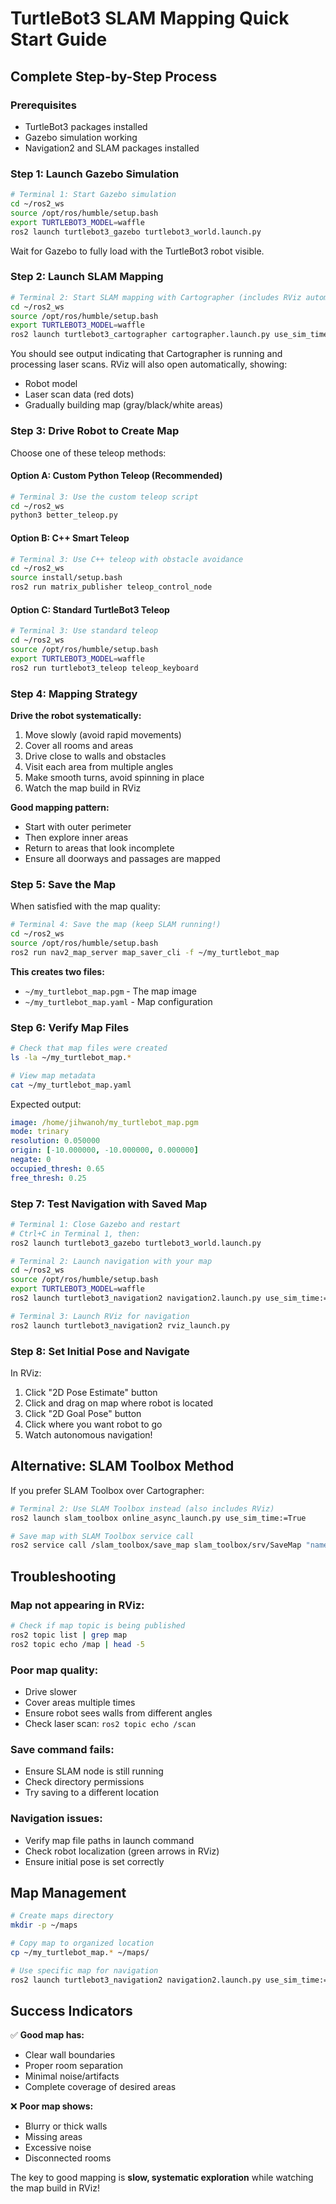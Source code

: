 # TurtleBot3 SLAM Mapping Quick Start Guide

## Complete Step-by-Step Process

### Prerequisites
- TurtleBot3 packages installed
- Gazebo simulation working
- Navigation2 and SLAM packages installed

### Step 1: Launch Gazebo Simulation

```bash
# Terminal 1: Start Gazebo simulation
cd ~/ros2_ws
source /opt/ros/humble/setup.bash
export TURTLEBOT3_MODEL=waffle
ros2 launch turtlebot3_gazebo turtlebot3_world.launch.py
```

Wait for Gazebo to fully load with the TurtleBot3 robot visible.

### Step 2: Launch SLAM Mapping

```bash
# Terminal 2: Start SLAM mapping with Cartographer (includes RViz automatically)
cd ~/ros2_ws
source /opt/ros/humble/setup.bash
export TURTLEBOT3_MODEL=waffle
ros2 launch turtlebot3_cartographer cartographer.launch.py use_sim_time:=True
```

You should see output indicating that Cartographer is running and processing laser scans. RViz will also open automatically, showing:
- Robot model
- Laser scan data (red dots)
- Gradually building map (gray/black/white areas)

### Step 3: Drive Robot to Create Map

Choose one of these teleop methods:

#### Option A: Custom Python Teleop (Recommended)
```bash
# Terminal 3: Use the custom teleop script
cd ~/ros2_ws
python3 better_teleop.py
```

#### Option B: C++ Smart Teleop
```bash
# Terminal 3: Use C++ teleop with obstacle avoidance
cd ~/ros2_ws
source install/setup.bash
ros2 run matrix_publisher teleop_control_node
```

#### Option C: Standard TurtleBot3 Teleop
```bash
# Terminal 3: Use standard teleop
cd ~/ros2_ws
source /opt/ros/humble/setup.bash
export TURTLEBOT3_MODEL=waffle
ros2 run turtlebot3_teleop teleop_keyboard
```

### Step 4: Mapping Strategy

**Drive the robot systematically:**
1. Move slowly (avoid rapid movements)
2. Cover all rooms and areas
3. Drive close to walls and obstacles
4. Visit each area from multiple angles
5. Make smooth turns, avoid spinning in place
6. Watch the map build in RViz

**Good mapping pattern:**
- Start with outer perimeter
- Then explore inner areas
- Return to areas that look incomplete
- Ensure all doorways and passages are mapped

### Step 5: Save the Map

When satisfied with the map quality:

```bash
# Terminal 4: Save the map (keep SLAM running!)
cd ~/ros2_ws
source /opt/ros/humble/setup.bash
ros2 run nav2_map_server map_saver_cli -f ~/my_turtlebot_map
```

**This creates two files:**
- `~/my_turtlebot_map.pgm` - The map image
- `~/my_turtlebot_map.yaml` - Map configuration

### Step 6: Verify Map Files

```bash
# Check that map files were created
ls -la ~/my_turtlebot_map.*

# View map metadata
cat ~/my_turtlebot_map.yaml
```

Expected output:
```yaml
image: /home/jihwanoh/my_turtlebot_map.pgm
mode: trinary
resolution: 0.050000
origin: [-10.000000, -10.000000, 0.000000]
negate: 0
occupied_thresh: 0.65
free_thresh: 0.25
```

### Step 7: Test Navigation with Saved Map

```bash
# Terminal 1: Close Gazebo and restart
# Ctrl+C in Terminal 1, then:
ros2 launch turtlebot3_gazebo turtlebot3_world.launch.py

# Terminal 2: Launch navigation with your map
cd ~/ros2_ws
source /opt/ros/humble/setup.bash
export TURTLEBOT3_MODEL=waffle
ros2 launch turtlebot3_navigation2 navigation2.launch.py use_sim_time:=True map:=/home/jihwanoh/my_turtlebot_map.yaml

# Terminal 3: Launch RViz for navigation
ros2 launch turtlebot3_navigation2 rviz_launch.py
```

### Step 8: Set Initial Pose and Navigate

In RViz:
1. Click "2D Pose Estimate" button
2. Click and drag on map where robot is located
3. Click "2D Goal Pose" button
4. Click where you want robot to go
5. Watch autonomous navigation!

## Alternative: SLAM Toolbox Method

If you prefer SLAM Toolbox over Cartographer:

```bash
# Terminal 2: Use SLAM Toolbox instead (also includes RViz)
ros2 launch slam_toolbox online_async_launch.py use_sim_time:=True

# Save map with SLAM Toolbox service call
ros2 service call /slam_toolbox/save_map slam_toolbox/srv/SaveMap "name: data: 'my_slam_map'"
```

## Troubleshooting

### Map not appearing in RViz:
```bash
# Check if map topic is being published
ros2 topic list | grep map
ros2 topic echo /map | head -5
```

### Poor map quality:
- Drive slower
- Cover areas multiple times
- Ensure robot sees walls from different angles
- Check laser scan: `ros2 topic echo /scan`

### Save command fails:
- Ensure SLAM node is still running
- Check directory permissions
- Try saving to a different location

### Navigation issues:
- Verify map file paths in launch command
- Check robot localization (green arrows in RViz)
- Ensure initial pose is set correctly

## Map Management

```bash
# Create maps directory
mkdir -p ~/maps

# Copy map to organized location
cp ~/my_turtlebot_map.* ~/maps/

# Use specific map for navigation
ros2 launch turtlebot3_navigation2 navigation2.launch.py use_sim_time:=True map:=/home/jihwanoh/maps/my_turtlebot_map.yaml
```

## Success Indicators

✅ **Good map has:**
- Clear wall boundaries
- Proper room separation
- Minimal noise/artifacts
- Complete coverage of desired areas

❌ **Poor map shows:**
- Blurry or thick walls
- Missing areas
- Excessive noise
- Disconnected rooms

The key to good mapping is **slow, systematic exploration** while watching the map build in RViz! 